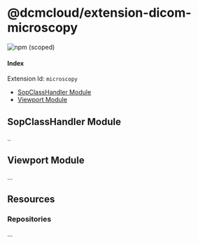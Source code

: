 # @dcmcloud/extension-dicom-microscopy

![npm (scoped)](https://img.shields.io/npm/v/@dcmcloud/extension-dicom-microscopy.svg?style=flat-square)

<!-- TODO: Simple image or GIF? -->

#### Index

Extension Id: `microscopy`

- [SopClassHandler Module](#sopclasshandler-module)
- [Viewport Module](#viewport-module)

## SopClassHandler Module

..

## Viewport Module

...

## Resources

### Repositories

...

<!--
  Links
  -->

<!-- prettier-ignore-start -->

<!-- prettier-ignore-end -->
